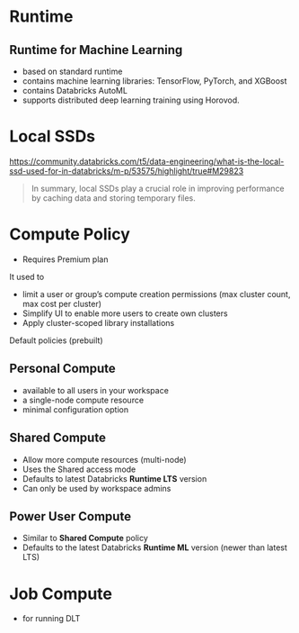 
# Runtime


## Runtime for Machine Learning
- based on standard runtime
- contains machine learning libraries: TensorFlow, PyTorch, and XGBoost
- contains Databricks AutoML
- supports distributed deep learning training using Horovod.

# Local SSDs
https://community.databricks.com/t5/data-engineering/what-is-the-local-ssd-used-for-in-databricks/m-p/53575/highlight/true#M29823
> In summary, local SSDs play a crucial role in improving performance by caching data and storing temporary files.

# Compute Policy
- Requires Premium plan

It used to 
- limit a user or group’s compute creation permissions (max cluster count, max cost per cluster)
- Simplify UI to enable more users to create own clusters
- Apply cluster-scoped library installations

Default policies (prebuilt)
## Personal Compute
- available to all users in your workspace
- a single-node compute resource
- minimal configuration option

## Shared Compute
- Allow more compute resources (multi-node)
- Uses the Shared access mode
- Defaults to latest Databricks **Runtime LTS** version
- Can only be used by workspace admins

## Power User Compute
- Similar to **Shared Compute** policy
- Defaults to the latest Databricks **Runtime ML** version (newer than latest LTS)


# Job Compute
- for running DLT
